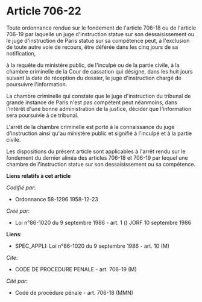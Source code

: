 # Article 706-22

Toute ordonnance rendue sur le fondement de l'article 706-18 ou de l'article 706-19 par laquelle un juge d'instruction statue
sur son dessaisissement ou le juge d'instruction de Paris statue sur sa compétence peut, à l'exclusion de toute autre voie de
recours, être déférée dans les cinq jours de sa notification,

à la requête du ministère public, de l'inculpé ou de la partie civile, à la chambre criminelle de la Cour de cassation qui
désigne, dans les huit jours suivant la date de réception du dossier, le juge d'instruction chargé de poursuivre
l'information.

La chambre criminelle qui constate que le juge d'instruction du tribunal de grande instance de Paris n'est pas compétent peut
néanmoins, dans l'intérêt d'une bonne administration de la justice, décider que l'information sera poursuivie à ce tribunal.

L'arrêt de la chambre criminelle est porté à la connaissance du juge d'instruction ainsi qu'au ministère public et signifié à
l'inculpé et à la partie civile.

Les dispositions du présent article sont applicables à l'arrêt rendu sur le fondement du dernier alinéa des articles 706-18
et 706-19 par lequel une chambre de l'instruction statue sur son dessaisissement ou sa compétence.

**Liens relatifs à cet article**

_Codifié par_:

  - Ordonnance 58-1296 1958-12-23

_Créé par_:

  - Loi n°86-1020 du 9 septembre 1986 - art. 1 () JORF 10 septembre 1986

**Liens**:

  - SPEC_APPLI: Loi n°86-1020 du 9 septembre 1986 - art. 10 (M)

_Cite_:

  - CODE DE PROCEDURE PENALE - art. 706-19 (M)

_Cité par_:

  - Code de procédure pénale - art. 706-18 (MMN)
